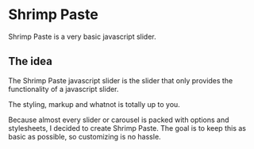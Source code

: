 Shrimp Paste
========

Shrimp Paste is a very basic javascript slider.

## The idea

The Shrimp Paste javascript slider is the slider that only provides the functionality of a javascript slider.

The styling, markup and whatnot is totally up to you.

Because almost every slider or carousel is packed with options and stylesheets, I decided to create Shrimp Paste. The goal is to keep this as basic as possible, so customizing is no hassle.
